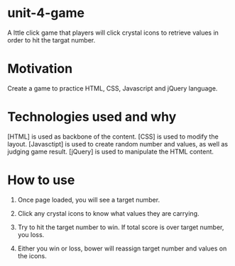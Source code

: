 # unit-4-game
A lttle click game that players will click crystal icons to retrieve values in order to hit the targat number.

# Motivation
Create a game to practice HTML, CSS, Javascript and jQuery language.

# Technologies used and why
[HTML] is used as backbone of the content.
[CSS] is used to modify the layout.
[Javasctipt] is used to create random number and values, as well as judging game result.
[jQuery] is used to manipulate the HTML content.

# How to use
1. Once page loaded, you will see a target number.

2. Click any crystal icons to know what values they are carrying.

3. Try to hit the target number to win. If total score is over target number, you loss.

4. Either you win or loss, bower will reassign target number and values on the icons.
